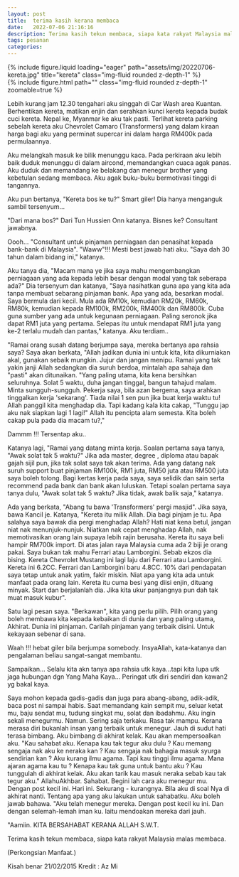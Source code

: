 ```yaml
---
layout: post
title:  terima kasih kerana membaca
date:   2022-07-06 21:16:16
description: Terima kasih tekun membaca, siapa kata rakyat Malaysia malas membaca.  
tags: pesanan
categories: 
---
```


<div class="row">
    <div class="col-sm mt-3 mt-md-0">
        {% include figure.liquid loading="eager" path="assets/img/20220706-kereta.jpg" title="kereta" class="img-fluid rounded z-depth-1" %}
    </div>
</div>

<div class="row mt-3">
    <div class="col-sm mt-3 mt-md-0">
        {% include figure.html path="" class="img-fluid rounded z-depth-1" zoomable=true %}
    </div>
</div>

Lebih kurang jam 12.30 tengahari aku singgah di Car Wash area Kuantan. Berhentikan kereta, matikan enjin dan serahkan kunci kereta kepada budak cuci kereta. Nepal ke, Myanmar ke aku tak pasti. Terlihat kereta parking sebelah kereta aku Chevrolet Camaro (Transformers) yang dalam kiraan harga bagi aku yang perminat supercar ini dalam harga RM400k pada permulaannya.

Aku melangkah masuk ke bilik menunggu kaca. Pada perkiraan aku lebih baik duduk menunggu di dalam aircond, memandangkan cuaca agak panas. Aku duduk dan memandang ke belakang dan menegur brother yang kebetulan sedang membaca. Aku agak buku-buku bermotivasi tinggi di tangannya.

Aku pun bertanya,
"Kereta bos ke tu?"
Smart giler! Dia hanya menganguk sambil tersenyum...

"Dari mana bos?" 
Dari Tun Hussien Onn katanya. Bisnes ke?
Consultant jawabnya. 

Oooh...
"Consultant untuk pinjaman perniagaan dan penasihat kepada bank-bank di Malaysia".
"Waww"!!! 
Mesti best jawab hati aku.
"Saya dah 30 tahun dalam bidang ini," katanya.

Aku tanya dia, "Macam mana ye jika saya mahu mengembangkan perniagaan yang ada kepada lebih besar dengan modal yang tak seberapa ada?"
Dia tersenyum dan katanya,
"Saya nasihatkan guna apa yang kita ada tanpa membuat sebarang pinjaman bank. Apa yang ada, besarkan modal. Saya bermula dari kecil. Mula ada RM10k, kemudian RM20k, RM60k, RM80k, 
kemudian kepada RM100k, RM200k, RM400k dan RM800k. Cuba guna sumber yang ada untuk kegunaan perniagaan. Paling seronok jika dapat RM1 juta yang pertama. Selepas itu untuk mendapat RM1 juta yang ke-2 terlalu mudah dan pantas," katanya.
Aku terdiam..

"Ramai orang susah datang berjumpa saya, mereka bertanya apa rahsia saya? Saya akan berkata,
"Allah jadikan dunia ini untuk kita, kita dikurniakan akal, gunakan sebaik mungkin. Jujur dan jangan menipu. Ramai yang tak yakin janji Allah sedangkan dia suruh berdoa, mintalah apa sahaja dan "pasti" akan ditunaikan.
"Yang paling utama, kita kena bersihkan seluruhnya. Solat 5 waktu, duha jangan tinggal, bangun tahajud malam. Minta sungguh-sungguh. Pekerja saya, bila azan bergema, saya arahkan tinggalkan kerja 'sekarang'. Tiada nilai 1 sen pun jika buat kerja waktu tu! Allah panggil kita menghadap dia. Tapi kadang kala kita cakap, 
"Tunggu jap aku nak siapkan lagi 1 lagi!"
Allah itu pencipta alam semesta. Kita boleh cakap pula pada dia macam tu?,"

Dammm !!!
Tersentap aku..

Katanya lagi,
"Ramai yang datang minta kerja. Soalan pertama saya tanya, "Awak solat tak 5 waktu?"
Jika ada master, degree , diploma atau bapak gajah sijil pun, jika tak solat saya tak akan terima. Ada yang datang nak suruh support buat pinjaman RM100k, RM1 juta, RM50 juta atau RM500 juta saya boleh tolong. Bagi kertas kerja pada saya, saya selidik dan sain serta recommend pada bank dan bank akan luluskan. Tetapi soalan pertama saya tanya dulu,
"Awak solat tak 5 waktu? Jika tidak, awak balik saja," katanya.

Ada yang berkata, "Abang tu bawa 'Transformers' pergi masjid". Jika saya, bawa Kancil je. Katanya, "Kereta itu milik Allah. Dia bagi pinjam je tu. Apa salahya saya bawak dia pergi menghadap Allah? Hati niat kena betul, jangan niat nak menunjuk-nunjuk. Niatkan nak cepat menghadap Allah, nak memotivasikan orang lain supaya lebih rajin berusaha. Kereta itu saya beli hampir RM700k import. Di atas jalan raya Malaysia cuma ada 2 biji je orang pakai. Saya bukan tak mahu Ferrari atau Lamborgini. Sebab ekzos dia bising. Kereta Chevrolet Mustang ini lagi laju dari Ferrari atau Lamborgini. Kereta ini 6.2CC. Ferrari dan Lamborgini baru 4.8CC. 10% dari pendapatan saya tetap untuk anak yatim, fakir miskin. Niat apa yang kita ada untuk manfaat pada orang lain. Kereta itu cuma besi yang diisi enjin, dituang minyak. Start dan berjalanlah dia. Jika kita ukur panjangnya pun dah tak muat masuk kubur".

Satu lagi pesan saya. "Berkawan", kita yang perlu pilih. Pilih orang yang boleh membawa kita kepada kebaikan di dunia dan yang paling utama, Akhirat. 
Dunia ini pinjaman. Carilah pinjaman yang terbaik disini. Untuk kekayaan sebenar di sana.

Waah !!! hebat giler bila berjumpa somebody.
InsyaAllah, kata-katanya dan pengalaman beliau sangat-sangat membantu.

Sampaikan...
Selalu kita akn tanya apa rahsia utk kaya...tapi kita lupa utk jaga hubungan dgn Yang Maha Kaya...
Peringat utk diri sendiri dan kawan2 yg bakal kaya.

Saya mohon kepada gadis-gadis dan juga para abang-abang, adik-adik, baca post ni sampai habis. Saat memandang kain sempit mu, seluar ketat mu, baju sendat mu, tudung singkat mu, solat dan ibadahmu. Aku ingin sekali menegurmu. Namun. Sering saja terkaku. Rasa tak mampu. Kerana merasa diri bukanlah insan yang terbaik untuk menegur. Jauh di sudut hati terasa bimbang. Aku bimbang di akhirat kelak. Kau akan mempersoalkan aku. "Kau sahabat aku. Kenapa kau tak tegur aku dulu ? Kau memang sengaja nak aku ke neraka kan ? Kau sengaja nak bahagia masuk syurga sendirian kan ? Aku kurang ilmu agama. Tapi kau tinggi ilmu agama. Mana ajaran agama kau tu ? Kenapa kau tak guna untuk bantu aku ? Kau tunggulah di akhirat kelak. Aku akan tarik kau masuk neraka sebab kau tak tegur aku." AllahuAkhbar. Sahabat. Begini lah cara aku menegur mu. Dengan post kecil ini. Hari ini. Sekurang - kurangnya. Bila aku di soal Nya di akhirat nanti. Tentang apa yang aku lakukan untuk sahabatku. Aku boleh jawab bahawa. "Aku telah menegur mereka. Dengan post kecil ku ini. Dan dengan selemah-lemah iman ku. Iaitu mendoakan mereka dari jauh.

"Aamiin. KITA BERSAHABAT KERANA ALLAH S.W.T.

Terima kasih tekun membaca, siapa kata rakyat Malaysia malas membaca.  

(Perkongsian Manfaat.)

Kisah benar 21/02/2015
Kredit : Az Mi
